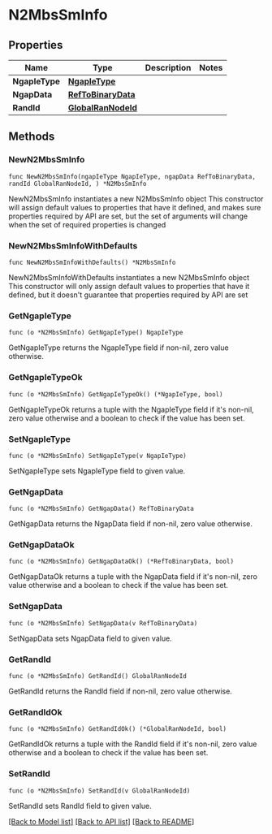 # N2MbsSmInfo

## Properties

Name | Type | Description | Notes
------------ | ------------- | ------------- | -------------
**NgapIeType** | [**NgapIeType**](NgapIeType.md) |  | 
**NgapData** | [**RefToBinaryData**](RefToBinaryData.md) |  | 
**RandId** | [**GlobalRanNodeId**](GlobalRanNodeId.md) |  | 

## Methods

### NewN2MbsSmInfo

`func NewN2MbsSmInfo(ngapIeType NgapIeType, ngapData RefToBinaryData, randId GlobalRanNodeId, ) *N2MbsSmInfo`

NewN2MbsSmInfo instantiates a new N2MbsSmInfo object
This constructor will assign default values to properties that have it defined,
and makes sure properties required by API are set, but the set of arguments
will change when the set of required properties is changed

### NewN2MbsSmInfoWithDefaults

`func NewN2MbsSmInfoWithDefaults() *N2MbsSmInfo`

NewN2MbsSmInfoWithDefaults instantiates a new N2MbsSmInfo object
This constructor will only assign default values to properties that have it defined,
but it doesn't guarantee that properties required by API are set

### GetNgapIeType

`func (o *N2MbsSmInfo) GetNgapIeType() NgapIeType`

GetNgapIeType returns the NgapIeType field if non-nil, zero value otherwise.

### GetNgapIeTypeOk

`func (o *N2MbsSmInfo) GetNgapIeTypeOk() (*NgapIeType, bool)`

GetNgapIeTypeOk returns a tuple with the NgapIeType field if it's non-nil, zero value otherwise
and a boolean to check if the value has been set.

### SetNgapIeType

`func (o *N2MbsSmInfo) SetNgapIeType(v NgapIeType)`

SetNgapIeType sets NgapIeType field to given value.


### GetNgapData

`func (o *N2MbsSmInfo) GetNgapData() RefToBinaryData`

GetNgapData returns the NgapData field if non-nil, zero value otherwise.

### GetNgapDataOk

`func (o *N2MbsSmInfo) GetNgapDataOk() (*RefToBinaryData, bool)`

GetNgapDataOk returns a tuple with the NgapData field if it's non-nil, zero value otherwise
and a boolean to check if the value has been set.

### SetNgapData

`func (o *N2MbsSmInfo) SetNgapData(v RefToBinaryData)`

SetNgapData sets NgapData field to given value.


### GetRandId

`func (o *N2MbsSmInfo) GetRandId() GlobalRanNodeId`

GetRandId returns the RandId field if non-nil, zero value otherwise.

### GetRandIdOk

`func (o *N2MbsSmInfo) GetRandIdOk() (*GlobalRanNodeId, bool)`

GetRandIdOk returns a tuple with the RandId field if it's non-nil, zero value otherwise
and a boolean to check if the value has been set.

### SetRandId

`func (o *N2MbsSmInfo) SetRandId(v GlobalRanNodeId)`

SetRandId sets RandId field to given value.



[[Back to Model list]](../README.md#documentation-for-models) [[Back to API list]](../README.md#documentation-for-api-endpoints) [[Back to README]](../README.md)



